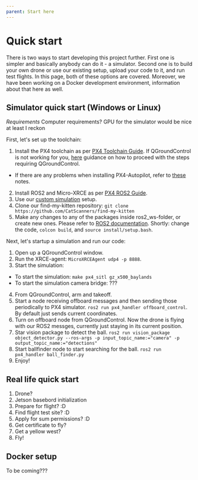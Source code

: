 ```yaml
---
parent: Start here
---
```


# Quick start

There is two ways to start developing this project further. First one is simpler and basically anybody can do it - a simulator. Second one is to build your own drone or use our existing setup, upload your code to it, and run test flights. In this page, both of these options are covered. Moreover, we have been working on a Docker development environment, information about that here as well.

## Simulator quick start (Windows or Linux)

*Requirements*
Computer requirements? GPU for the simulator would be nice at least I reckon

First, let's set up the toolchain:
1. Install the PX4 toolchain as per [PX4 Toolchain Guide](https://docs.px4.io/main/en/dev_setup/dev_env.html). If QGroundControl is not working for you, [here](https://www.youtube.com/watch?v=dQw4w9WgXcQ) guidance on how to proceed with the steps requiring QGroundControl.
- If there are any problems when installing PX4-Autopilot, refer to [these](https://github.dev/CatScanners/find-my-kitten/tree/docs-update) notes.
2. Install ROS2 and Micro-XRCE as per [PX4 ROS2 Guide](https://docs.px4.io/main/en/ros2/user_guide.html).
3. Use our [custom simulation](https://www.youtube.com/watch?v=dQw4w9WgXcQ) setup.
4. Clone our find-my-kitten repository:
`
git clone https://github.com/CatScanners/find-my-kitten
`
5. Make any changes to any of the packages inside ros2_ws-folder, or create new ones. Please refer to [ROS2 documentation](https://docs.ros.org/en/foxy/index.html). Shortly: change the code, `colcon build`, and `source install/setup.bash`. 

Next, let's startup a simulation and run our code:
1. Open up a QGroundControl window.
2. Run the XRCE-agent: `MicroXRCEAgent udp4 -p 8888`.
3. Start the simulation: 
- To start the simulation: `make px4_sitl gz_x500_baylands`
- To start the simulation camera bridge: ???
4. From QGroundControl, arm and takeoff.
5. Start a node receiving offboard messages and then sending those periodically to PX4 simulator. `ros2 run px4_handler offboard_control`. By default just sends current coordinates.
6. Turn on offboard node from QGroundControl. Now the drone is flying with our ROS2 messges, currently just staying in its current position. 
7. Star vision package to detect the ball.
`ros2 run vision_package object_detector.py --ros-args -p input_topic_name:="camera" -p output_topic_name:="detections"`
8. Start ballfinder node to start searching for the ball.
`ros2 run px4_handler ball_finder.py`
9. Enjoy!



## Real life quick start
1. Drone?
2. Jetson basebord initialization
3. Prepare for flight? :D
4. Find flight test site? :D
5. Apply for sum permissions? :D
6. Get certificate to fly?
7. Get a yellow west?
8. Fly!

## Docker setup
To be coming???